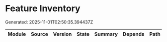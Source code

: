 # Feature Inventory
Generated: 2025-11-01T02:50:35.394437Z

| Module | Source | Version | State | Summary | Depends | Path |
|---|---|---|---|---|---|---|

